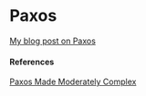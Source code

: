 # Paxos

[My blog post on Paxos](https://keikonakata.github.io/distr/2021-05-30-Paxos.html)

#### References

[Paxos Made Moderately Complex](https://dl.acm.org/doi/10.1145/2673577)